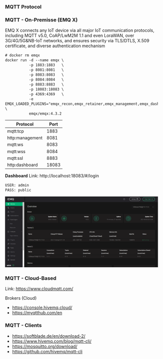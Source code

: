 ### MQTT Protocol

### MQTT - On-Premisse (EMQ X)
EMQ X connects any IoT device via all major IoT communication protocols, including MQTT v5.0, CoAP/LwM2M 1.1 and even LoraWAN, over 3G/4G/5G&NB-IoT networks, and ensures security via TLS/DTLS, X.509 certificate, and diverse authentication mechanism

```
# docker rm emqx
docker run -d --name emqx \
           -p 1883:1883   \
           -p 8081:8081   \
           -p 8083:8083   \
           -p 8084:8084   \
           -p 8883:8883   \
           -p 18083:18083 \ 
           -p 4369:4369   \
           -e EMQX_LOADED_PLUGINS="emqx_recon,emqx_retainer,emqx_management,emqx_dashboard" \
           emqx/emqx:4.3.2
```


|Protocol  | Port  |
|--|--|
| mqtt:tcp	|	1883 |
| http:management | 8081 |
| mqtt:ws | 8083 | 
| mqtt:wss |	8084 |
|mqtt:ssl  | 8883 |
| http:dashboard | 	18083 |


**Dashboard**
Link: http://localhost:18083/#/login
```
USER: admin
PASS: public
```

![Dashboard](docs/images/mq_dashboard.PNG)

### MQTT - Cloud-Based

Link: https://www.cloudmqtt.com/

Brokers (Cloud)
- https://console.hivemq.cloud/
- https://myqtthub.com/en

### MQTT - Clients
- https://softblade.de/en/download-2/
- https://www.hivemq.com/blog/mqtt-cli/
- https://mosquitto.org/download/
- https://github.com/hivemq/mqtt-cli

